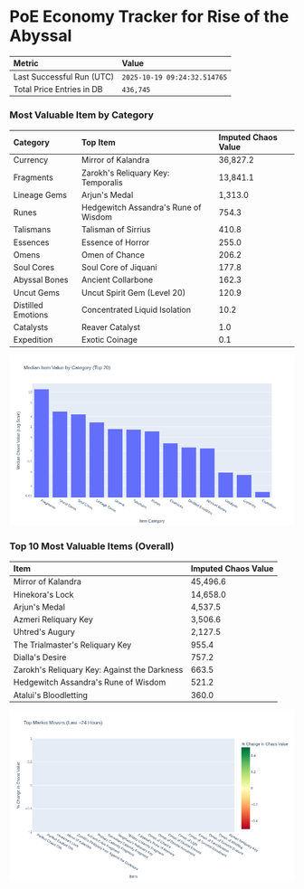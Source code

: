 # PoE Economy Tracker for Rise of the Abyssal

<!-- START_MAINTENANCE -->
| Metric | Value |
|:---|:---|
| Last Successful Run (UTC) | `2025-10-19 09:24:32.514765` |
| Total Price Entries in DB | `436,745` |

<!-- END_MAINTENANCE -->

<!-- START_DATAFRAME_DEBUG -->
<!-- END_DATAFRAME_DEBUG -->

<!-- START_CATEGORY_ANALYSIS -->
### Most Valuable Item by Category
| Category | Top Item | Imputed Chaos Value |
| :--- | :--- | :--- |
| Currency | Mirror of Kalandra | 36,827.2 |
| Fragments | Zarokh's Reliquary Key: Temporalis | 13,841.1 |
| Lineage Gems | Arjun's Medal | 1,313.0 |
| Runes | Hedgewitch Assandra's Rune of Wisdom | 754.3 |
| Talismans | Talisman of Sirrius | 410.8 |
| Essences | Essence of Horror | 255.0 |
| Omens | Omen of Chance | 206.2 |
| Soul Cores | Soul Core of Jiquani | 177.8 |
| Abyssal Bones | Ancient Collarbone | 162.3 |
| Uncut Gems | Uncut Spirit Gem (Level 20) | 120.9 |
| Distilled Emotions | Concentrated Liquid Isolation | 10.2 |
| Catalysts | Reaver Catalyst | 1.0 |
| Expedition | Exotic Coinage | 0.1 |


![Category Analysis Chart](charts/category_analysis.png)
<!-- END_ANALYSIS -->

<!-- START_ANALYSIS -->
### Top 10 Most Valuable Items (Overall)
| Item | Imputed Chaos Value |
| :--- | :--- |
| Mirror of Kalandra | 45,496.6 |
| Hinekora's Lock | 14,658.0 |
| Arjun's Medal | 4,537.5 |
| Azmeri Reliquary Key | 3,506.6 |
| Uhtred's Augury | 2,127.5 |
| The Trialmaster's Reliquary Key | 955.4 |
| Dialla's Desire | 757.2 |
| Zarokh's Reliquary Key: Against the Darkness | 663.5 |
| Hedgewitch Assandra's Rune of Wisdom | 521.2 |
| Atalui's Bloodletting | 360.0 |


![Market Movers Chart](charts/market_movers.png)
<!-- END_ANALYSIS -->
